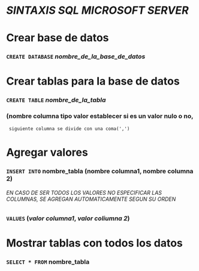 # ***SINTAXIS SQL MICROSOFT SERVER***

# **Crear base de datos** 
### `CREATE DATABASE` *nombre_de_la_base_de_datos*


# **Crear tablas para la base de datos**
### `CREATE TABLE` *nombre_de_la_tabla*
### (nombre columna tipo valor establecer si es un valor nulo o no,
     siguiente columna se divide con una coma(',')


# **Agregar valores**
### `INSERT INTO` nombre_tabla (nombre columna1, nombre columna 2)
###### EN CASO DE SER TODOS LOS VALORES NO ESPECIFICAR LAS COLUMNAS, SE AGREGAN AUTOMATICAMENTE SEGUN SU ORDEN
### `VALUES` (*valor columna1*, *valor coliumna 2*)

# **Mostrar tablas con todos los datos**
### `SELECT * FROM` nombre_tabla







